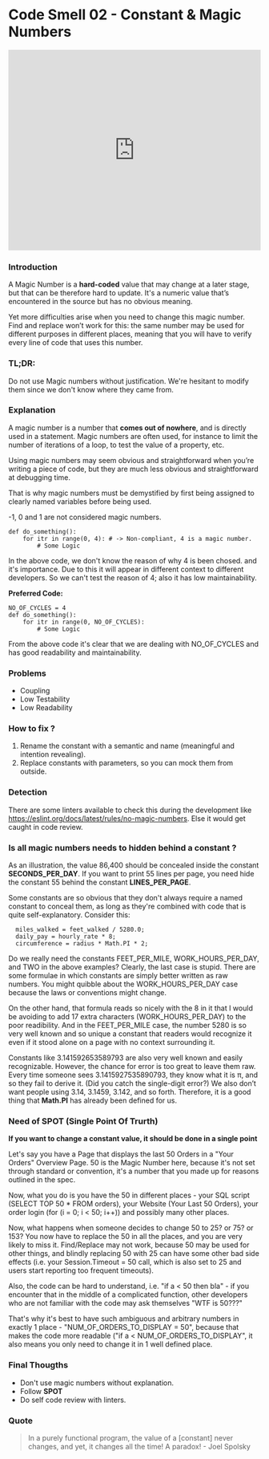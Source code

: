 # Code Smell 02 - Constant & Magic Numbers

<iframe style="height: 400px; width: 100%" src="https://www.youtube.com/embed/Lgtx23jAZrw" title="YouTube video player" frameborder="0" allow="accelerometer; autoplay; clipboard-write; encrypted-media; gyroscope; picture-in-picture" allowfullscreen></iframe>

### Introduction

A Magic Number is a **hard-coded** value that may change at a later stage, but that can be therefore hard to update. It's a numeric value that’s encountered in the source but has no obvious meaning.

Yet more difficulties arise when you need to change this magic number. Find and replace won’t work for this: the same number may be used for different purposes in different places, meaning that you will have to verify every line of code that uses this number.

### TL;DR: 

Do not use Magic numbers without justification. We're hesitant to modify them since we don't know where they came from.

### Explanation

A magic number is a number that **comes out of nowhere**, and is directly used in a statement. Magic numbers are often used, for instance to limit the number of iterations of a loop, to test the value of a property, etc.

Using magic numbers may seem obvious and straightforward when you’re writing a piece of code, but they are much less obvious and straightforward at debugging time.

That is why magic numbers must be demystified by first being assigned to clearly named variables before being used.

-1, 0 and 1 are not considered magic numbers.


```
def do_something():
	for itr in range(0, 4): # -> Non-compliant, 4 is a magic number.
		# Some Logic
```

In the above code, we don't know the reason of why 4 is been chosed. and it's importance. Due to this it will appear in different context to different developers. So we can't test the reason of 4; also it has low maintainability. 


**Preferred Code:**

```
NO_OF_CYCLES = 4
def do_something():
	for itr in range(0, NO_OF_CYCLES):
		# Some Logic
```

From the above code it's clear that we are dealing with NO_OF_CYCLES and has good readability and maintainability. 

### Problems

- Coupling
- Low Testability
- Low Readability

### How to fix ?

1. Rename the constant with a semantic and name (meaningful and intention revealing).
2. Replace constants with parameters, so you can mock them from outside.

### Detection

There are some linters available to check this during the development like https://eslint.org/docs/latest/rules/no-magic-numbers. Else it would get caught in code review.

### Is all magic numbers needs to hidden behind a constant ?


As an illustration, the value 86,400 should be concealed inside the constant **SECONDS_PER_DAY**. If you want to print 55 lines per page, you need hide the constant 55 behind the constant **LINES_PER_PAGE**.

Some constants are so obvious that they don't always require a named constant to conceal them, as long as they're combined with code that is quite self-explanatory. Consider this:

```
  miles_walked = feet_walked / 5280.0;
  daily_pay = hourly_rate * 8;
  circumference = radius * Math.PI * 2;
```

Do we really need the constants FEET_PER_MILE, WORK_HOURS_PER_DAY, and TWO in the above examples? 
Clearly, the last case is stupid. There are some formulae in which constants are simply better written as raw numbers. You might quibble about the WORK_HOURS_PER_DAY case because the laws or conventions might change. 

On the other hand, that formula reads so nicely with the 8 in it that I would be avoiding to add 17 extra characters (WORK_HOURS_PER_DAY) to the poor readibility. And in the FEET_PER_MILE case, the number 5280 is so very well known and so unique a constant that readers would recognize it even if it stood alone on a page with no context surrounding it.

Constants like 3.141592653589793 are also very well known and easily recognizable. However, the chance for error is too great to leave them raw. Every time someone sees 3.1415927535890793, they know what it is π, and so they fail to derive it. (Did you catch the single-digit error?) We also don’t want people using 3.14, 3.1459, 3.142, and so forth. Therefore, it is a good thing that **Math.PI** has already been defined for us.

### Need of SPOT (Single Point Of Trurth)

**If you want to change a constant value, it should be done in a single point**

Let's say you have a Page that displays the last 50 Orders in a "Your Orders" Overview Page. 50 is the Magic Number here, because it's not set through standard or convention, it's a number that you made up for reasons outlined in the spec.

Now, what you do is you have the 50 in different places - your SQL script (SELECT TOP 50 * FROM orders), your Website (Your Last 50 Orders), your order login (for (i = 0; i < 50; i++)) and possibly many other places.

Now, what happens when someone decides to change 50 to 25? or 75? or 153? You now have to replace the 50 in all the places, and you are very likely to miss it. Find/Replace may not work, because 50 may be used for other things, and blindly replacing 50 with 25 can have some other bad side effects (i.e. your Session.Timeout = 50 call, which is also set to 25 and users start reporting too frequent timeouts).

Also, the code can be hard to understand, i.e. "if a < 50 then bla" - if you encounter that in the middle of a complicated function, other developers who are not familiar with the code may ask themselves "WTF is 50???"

That's why it's best to have such ambiguous and arbitrary numbers in exactly 1 place - "NUM_OF_ORDERS_TO_DISPLAY = 50", because that makes the code more readable ("if a < NUM_OF_ORDERS_TO_DISPLAY", it also means you only need to change it in 1 well defined place.

### Final Thougths

- Don't use magic numbers without explanation. 
- Follow **SPOT**
- Do self code review with linters. 

### Quote

> In a purely functional program, the value of a [constant] never changes, and yet, it changes all the time! A paradox! - Joel Spolsky







